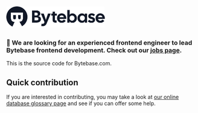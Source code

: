 # <a href="https://bytebase.com"><img alt="Bytebase" src="https://raw.githubusercontent.com/bytebase/bytebase/be87525c1228fe00cdcc3585859664bdd3167aca/frontend/src/assets/logo-full.svg" height="56px" /></a>

### 🧲 We are looking for an experienced frontend engineer to lead Bytebase frontend development. Check out our [jobs page](https://bytebase.com/jobs).

This is the source code for Bytebase.com.

## Quick contribution

If you are interested in contributing, you may take a look at [our online database glossary page](https://bytebase.com/database-glossary) and see if you can offer some help.
